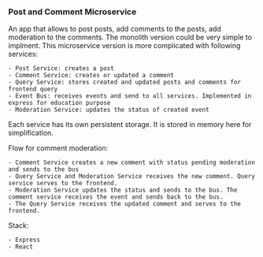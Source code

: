 ### Post and Comment Microservice

An app that allows to post posts, add comments to the posts, add moderation to the comments. The monolith version could be very simple to implment. This microservice version is more complicated with following services:

    - Post Service: creates a post
    - Comment Service: creates or updated a comment
    - Query Service: stores created and updated posts and comments for frontend query
    - Event Bus: receives events and send to all services. Implemented in express for education purpose
    - Moderation Service: updates the status of created event

Each service has its own persistent storage. It is stored in memory here for simplification.

Flow for comment moderation:

    - Comment Service creates a new comment with status pending moderation and sends to the bus
    - Query Service and Moderation Service receives the new comment. Query service serves to the frontend.
    - Moderation Service updates the status and sends to the bus. The comment service receives the event and sends back to the bus.
    - The Query Service receives the updated comment and serves to the frontend.

Stack:

    - Express
    - React
